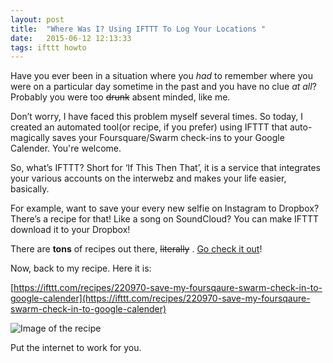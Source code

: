 ```yaml
---
layout: post
title:  "Where Was I? Using IFTTT To Log Your Locations "
date:   2015-06-12 12:13:33
tags: ifttt howto
---
```


Have you ever been in a situation where you *had* to remember where you were on a particular day sometime in the past and you have no clue *at all*? Probably you were too <del>drunk</del> absent minded, like me.


Don’t worry, I have faced this problem myself several times. So today, I created an automated tool(or recipe, if you prefer) using IFTTT that auto-magically saves your Foursquare/Swarm check-ins to your Google Calender. You're welcome.

So, what’s IFTTT? Short for ‘If This Then That’, it is a service that integrates your various accounts on the interwebz and makes your life easier, basically.

For example, want to save your every new selfie on Instagram to Dropbox? There’s a recipe for that!
Like a song on SoundCloud? You can make IFTTT download it  to your Dropbox!

There are **tons** of recipes out there, <del>literally</del> . [Go check it out](https://ifttt.com)!


Now, back to my recipe. Here it is:

[https://ifttt.com/recipes/220970-save-my-foursqaure-swarm-check-in-to-google-calender](https://ifttt.com/recipes/220970-save-my-foursqaure-swarm-check-in-to-google-calender)

![Image of the recipe](http://38.media.tumblr.com/0b5b8689cb5e9ce527212133b35bb877/tumblr_inline_nf3hikyXHH1rrooks.png)

Put the internet to work for you.
